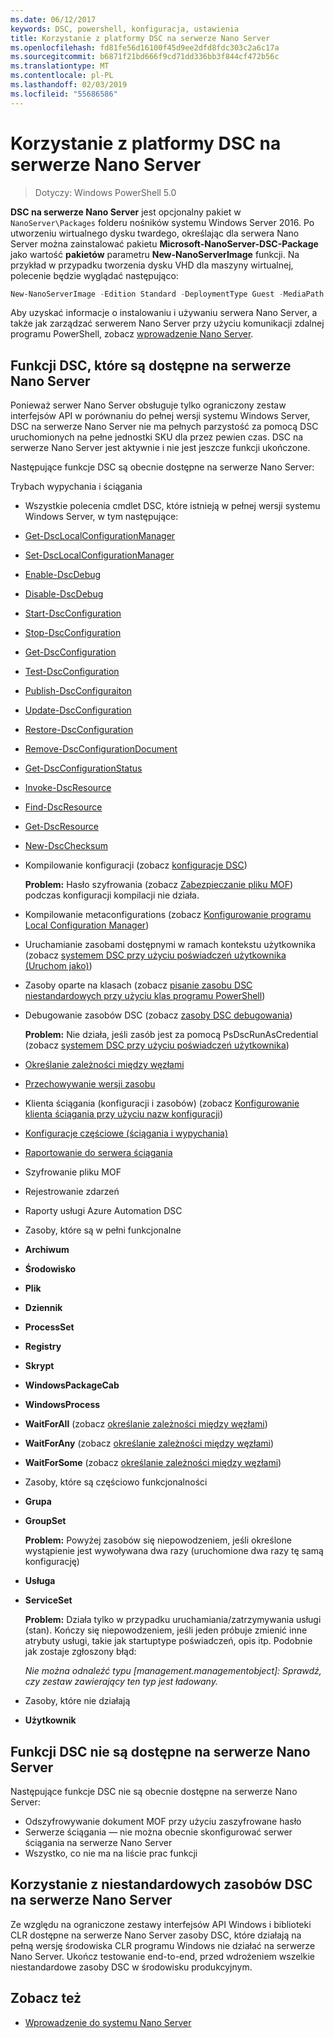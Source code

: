 ```yaml
---
ms.date: 06/12/2017
keywords: DSC, powershell, konfiguracja, ustawienia
title: Korzystanie z platformy DSC na serwerze Nano Server
ms.openlocfilehash: fd81fe56d16100f45d9ee2dfd8fdc303c2a6c17a
ms.sourcegitcommit: b6871f21bd666f9cd71dd336bb3f844cf472b56c
ms.translationtype: MT
ms.contentlocale: pl-PL
ms.lasthandoff: 02/03/2019
ms.locfileid: "55686586"
---
```

# <a name="using-dsc-on-nano-server"></a>Korzystanie z platformy DSC na serwerze Nano Server

> Dotyczy: Windows PowerShell 5.0

**DSC na serwerze Nano Server** jest opcjonalny pakiet w `NanoServer\Packages` folderu nośników systemu Windows Server 2016. Po utworzeniu wirtualnego dysku twardego, określając dla serwera Nano Server można zainstalować pakietu **Microsoft-NanoServer-DSC-Package** jako wartość **pakietów** parametru **New-NanoServerImage**  funkcji. Na przykład w przypadku tworzenia dysku VHD dla maszyny wirtualnej, polecenie będzie wyglądać następująco:

```powershell
New-NanoServerImage -Edition Standard -DeploymentType Guest -MediaPath f:\ -BasePath .\Base -TargetPath .\Nano1\Nano.vhd -ComputerName Nano1 -Packages Microsoft-NanoServer-DSC-Package
```

Aby uzyskać informacje o instalowaniu i używaniu serwera Nano Server, a także jak zarządzać serwerem Nano Server przy użyciu komunikacji zdalnej programu PowerShell, zobacz [wprowadzenie Nano Server](/windows-server/get-started/getting-started-with-nano-server).

## <a name="dsc-features-available-on-nano-server"></a>Funkcji DSC, które są dostępne na serwerze Nano Server

Ponieważ serwer Nano Server obsługuje tylko ograniczony zestaw interfejsów API w porównaniu do pełnej wersji systemu Windows Server, DSC na serwerze Nano Server nie ma pełnych parzystość za pomocą DSC uruchomionych na pełne jednostki SKU dla przez pewien czas. DSC na serwerze Nano Server jest aktywnie i nie jest jeszcze funkcji ukończone.

Następujące funkcje DSC są obecnie dostępne na serwerze Nano Server:

Trybach wypychania i ściągania

- Wszystkie polecenia cmdlet DSC, które istnieją w pełnej wersji systemu Windows Server, w tym następujące:
- [Get-DscLocalConfigurationManager](/powershell/module/PSDesiredStateConfiguration/Get-DscLocalConfigurationManager)
- [Set-DscLocalConfigurationManager](/powershell/module/PSDesiredStateConfiguration/Set-DscLocalConfigurationManager)
- [Enable-DscDebug](/powershell/module/PSDesiredStateConfiguration/Enable-DscDebug)
- [Disable-DscDebug](/powershell/module/PSDesiredStateConfiguration/Disable-DscDebug)
- [Start-DscConfiguration](/powershell/module/psdesiredstateconfiguration/start-dscconfiguration)
- [Stop-DscConfiguration](/powershell/module/PSDesiredStateConfiguration/Stop-DscConfiguration)
- [Get-DscConfiguration](/powershell/module/PSDesiredStateConfiguration/Get-DscConfiguration)
- [Test-DscConfiguration](/powershell/module/psdesiredstateconfiguration/Test-DSCConfiguration)
- [Publish-DscConfiguraiton](/powershell/module/PSDesiredStateConfiguration/Publish-DscConfiguration)
- [Update-DscConfiguration](/powershell/module/PSDesiredStateConfiguration/Update-DscConfiguration)
- [Restore-DscConfiguration](/powershell/module/PSDesiredStateConfiguration/Restore-DscConfiguration)
- [Remove-DscConfigurationDocument](/powershell/module/PSDesiredStateConfiguration/Remove-DscConfigurationDocument)
- [Get-DscConfigurationStatus](/powershell/module/PSDesiredStateConfiguration/Get-DscConfigurationStatus)
- [Invoke-DscResource](/powershell/module/PSDesiredStateConfiguration/Invoke-DscResource)
- [Find-DscResource](https://technet.microsoft.com/en-us/library/mt517874.aspx)
- [Get-DscResource](/powershell/module/PSDesiredStateConfiguration/Get-DscResource)
- [New-DscChecksum](/powershell/module/PSDesiredStateConfiguration/New-DSCCheckSum)

- Kompilowanie konfiguracji (zobacz [konfiguracje DSC](../configurations/configurations.md))

  **Problem:** Hasło szyfrowania (zobacz [Zabezpieczanie pliku MOF](../pull-server/secureMOF.md)) podczas konfiguracji kompilacji nie działa.

- Kompilowanie metaconfigurations (zobacz [Konfigurowanie programu Local Configuration Manager](../managing-nodes/metaConfig.md))

- Uruchamianie zasobami dostępnymi w ramach kontekstu użytkownika (zobacz [systemem DSC przy użyciu poświadczeń użytkownika (Uruchom jako)](../configurations/runAsUser.md))

- Zasoby oparte na klasach (zobacz [pisanie zasobu DSC niestandardowych przy użyciu klas programu PowerShell](../resources/authoringResourceClass.md))

- Debugowanie zasobów DSC (zobacz [zasoby DSC debugowania](../troubleshooting/debugResource.md))

  **Problem:** Nie działa, jeśli zasób jest za pomocą PsDscRunAsCredential (zobacz [systemem DSC przy użyciu poświadczeń użytkownika](../configurations/runAsUser.md))

- [Określanie zależności między węzłami](../configurations/crossNodeDependencies.md)

- [Przechowywanie wersji zasobu](../configurations/sxsResource.md)

- Klienta ściągania (konfiguracji i zasobów) (zobacz [Konfigurowanie klienta ściągania przy użyciu nazw konfiguracji](../pull-server/pullClientConfigNames.md))

- [Konfiguracje częściowe (ściągania i wypychania)](../pull-server/partialConfigs.md)

- [Raportowanie do serwera ściągania](../pull-server/reportServer.md)

- Szyfrowanie pliku MOF

- Rejestrowanie zdarzeń

- Raporty usługi Azure Automation DSC

- Zasoby, które są w pełni funkcjonalne

- **Archiwum**
- **Środowisko**
- **Plik**
- **Dziennik**
- **ProcessSet**
- **Registry**
- **Skrypt**
- **WindowsPackageCab**
- **WindowsProcess**
- **WaitForAll** (zobacz [określanie zależności między węzłami](../configurations/crossNodeDependencies.md))
- **WaitForAny** (zobacz [określanie zależności między węzłami](../configurations/crossNodeDependencies.md))
- **WaitForSome** (zobacz [określanie zależności między węzłami](../configurations/crossNodeDependencies.md))

- Zasoby, które są częściowo funkcjonalności
- **Grupa**
- **GroupSet**

  **Problem:** Powyżej zasobów się niepowodzeniem, jeśli określone wystąpienie jest wywoływana dwa razy (uruchomione dwa razy tę samą konfigurację)

- **Usługa**
- **ServiceSet**

  **Problem:** Działa tylko w przypadku uruchamiania/zatrzymywania usługi (stan). Kończy się niepowodzeniem, jeśli jeden próbuje zmienić inne atrybuty usługi, takie jak startuptype poświadczeń, opis itp. Podobnie jak zostaje zgłoszony błąd:

  *Nie można odnaleźć typu [management.managementobject]: Sprawdź, czy zestaw zawierający ten typ jest ładowany.*

- Zasoby, które nie działają
- **Użytkownik**

## <a name="dsc-features-not-available-on-nano-server"></a>Funkcji DSC nie są dostępne na serwerze Nano Server

Następujące funkcje DSC nie są obecnie dostępne na serwerze Nano Server:

- Odszyfrowywanie dokument MOF przy użyciu zaszyfrowane hasło
- Serwerze ściągania — nie można obecnie skonfigurować serwer ściągania na serwerze Nano Server
- Wszystko, co nie ma na liście prac funkcji

## <a name="using-custom-dsc-resources-on-nano-server"></a>Korzystanie z niestandardowych zasobów DSC na serwerze Nano Server

Ze względu na ograniczone zestawy interfejsów API Windows i biblioteki CLR dostępne na serwerze Nano Server zasoby DSC, które działają na pełną wersję środowiska CLR programu Windows nie działać na serwerze Nano Server.
Ukończ testowanie end-to-end, przed wdrożeniem wszelkie niestandardowe zasoby DSC w środowisku produkcyjnym.

## <a name="see-also"></a>Zobacz też

- [Wprowadzenie do systemu Nano Server](/windows-server/get-started/getting-started-with-nano-server)
